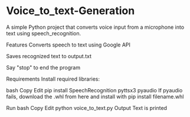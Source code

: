 # Voice_to_text-Generation
A simple Python project that converts voice input from a microphone into text using speech_recognition.

Features
Converts speech to text using Google API

Saves recognized text to output.txt

Say "stop" to end the program

Requirements
Install required libraries:

bash
Copy
Edit
pip install SpeechRecognition pyttsx3 pyaudio
If pyaudio fails, download the .whl from here and install with pip install filename.whl

Run
bash
Copy
Edit
python voice_to_text.py
Output
Text is printed 
